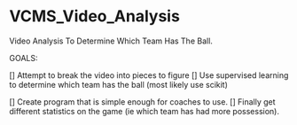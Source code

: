# VCMS_Video_Analysis
Video Analysis To Determine Which Team Has The Ball. 

GOALS: 

[] Attempt to break the video into pieces to figure 
[] Use supervised learning to determine which team has the ball
      (most likely use scikit) 
      
[] Create program that is simple enough for coaches to use. 
[] Finally get different statistics on the game (ie which team has had more possession). 
